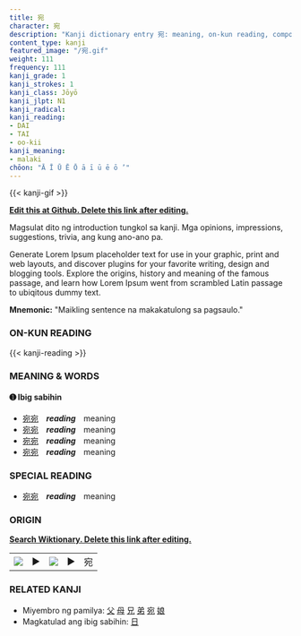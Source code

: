 ```yaml
---
title: 宛
character: 宛
description: "Kanji dictionary entry 宛: meaning, on-kun reading, compounds, origin, related kanji"
content_type: kanji
featured_image: "/宛.gif"
weight: 111
frequency: 111
kanji_grade: 1
kanji_strokes: 1
kanji_class: Jōyō
kanji_jlpt: N1
kanji_radical: 
kanji_reading: 
- DAI
- TAI
- oo-kii
kanji_meaning:
- malaki
chōon: "Ā Ī Ū Ē Ō ā ī ū ē ō ’"
---
```

[//]: # (Don't edit the line below. Kanji animated GIF code is automatically generated.)
{{< kanji-gif >}}

[//]: # (Edit below this line.)

**[Edit this at Github. Delete this link after editing.](https://github.com/tim0g/tim/tree/main/content/kanji/宛/index.md)**

Magsulat dito ng introduction tungkol sa kanji. Mga opinions, impressions, suggestions, trivia, ang kung ano-ano pa.

Generate Lorem Ipsum placeholder text for use in your graphic, print and web layouts, and discover plugins for your favorite writing, design and blogging tools. Explore the origins, history and meaning of the famous passage, and learn how Lorem Ipsum went from scrambled Latin passage to ubiqitous dummy text.
 
**Mnemonic:** "Maikling sentence na makakatulong sa pagsaulo."

### ON-KUN READING

[//]: # (Don't edit the line below. ON-KUN READING code is automatically generated.)
{{< kanji-reading >}}

### MEANING & WORDS

#### ➊ **Ibig sabihin**
  - [宛](../宛)[宛](../宛)　***reading***　meaning
  - [宛](../宛)[宛](../宛)　***reading***　meaning
  - [宛](../宛)[宛](../宛)　***reading***　meaning
  - [宛](../宛)[宛](../宛)　***reading***　meaning

### SPECIAL READING
  - [宛](../宛)[宛](../宛)　***reading***　meaning

### ORIGIN

**[Search Wiktionary. Delete this link after editing.](https://wiktionary.org/wiki/宛)**
<table class="kanji-table"><tr><td>
<img src="60px-宛-bronze.svg.png">
</td><td>▶</td><td>
<img src="60px-宛-oracle.svg.png">
</td><td>▶</td>
<td class="kanji-origin">宛</td>
</tr></table>

### RELATED KANJI
- Miyembro ng pamilya: [父](../父) [母](../母) [兄](../兄) [弟](../弟) [宛](../宛) [娘](../娘)
- Magkatulad ang ibig sabihin: [日](../日)

